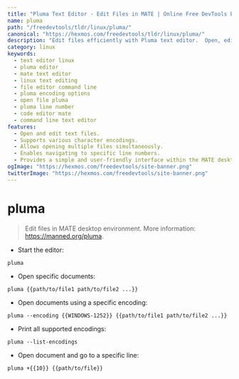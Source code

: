 ```yaml
---
title: "Pluma Text Editor - Edit Files in MATE | Online Free DevTools by Hexmos"
name: pluma
path: "/freedevtools/tldr/linux/pluma/"
canonical: "https://hexmos.com/freedevtools/tldr/linux/pluma/"
description: "Edit files efficiently with Pluma text editor.  Open, edit, and save files with various encoding options. Free online tool, no registration required."
category: linux
keywords:
  - text editor linux
  - pluma editor
  - mate text editor
  - linux text editing
  - file editor command line
  - pluma encoding options
  - open file pluma
  - pluma line number
  - code editor mate
  - command line text editor
features:
  - Open and edit text files.
  - Supports various character encodings.
  - Allows opening multiple files simultaneously.
  - Enables navigating to specific line numbers.
  - Provides a simple and user-friendly interface within the MATE desktop environment.
ogImage: "https://hexmos.com/freedevtools/site-banner.png"
twitterImage: "https://hexmos.com/freedevtools/site-banner.png"
---
```


# pluma

> Edit files in MATE desktop environment.
> More information: <https://manned.org/pluma>.

- Start the editor:

`pluma`

- Open specific documents:

`pluma {{path/to/file1 path/to/file2 ...}}`

- Open documents using a specific encoding:

`pluma --encoding {{WINDOWS-1252}} {{path/to/file1 path/to/file2 ...}}`

- Print all supported encodings:

`pluma --list-encodings`

- Open document and go to a specific line:

`pluma +{{10}} {{path/to/file}}`
